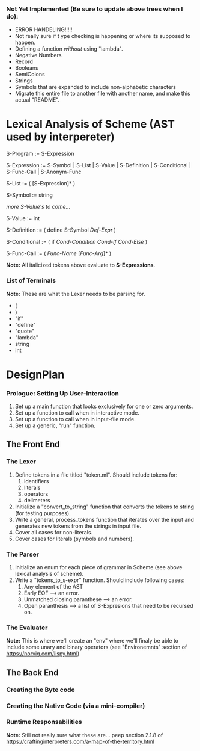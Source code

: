 
<h3>Not Yet Implemented (Be sure to update above trees when I do):</h3>

- ERROR HANDELING!!!!!
- Not really sure if t ype checking is happening or where its supposed to happen.
- Defining a function *without* using "lambda". 
- Negative Numbers
- Record
- Booleans
- SemiColons
- Strings
- Symbols that are expanded to include non-alphabetic characters
- Migrate this entire file to another file with another name, and make this actual "README".

<h1>Lexical Analysis of Scheme (AST used by interpereter)</h1>

S-Program := S-Expression

S-Expression := S-Symbol | S-List | S-Value | S-Definition | S-Conditional | S-Func-Call | S-Anonym-Func

S-List := ( [S-Expression]* )

S-Symbol := string

*more S-Value's to come...*

S-Value := int

S-Definition := ( define S-Symbol *Def-Expr* )

S-Conditional := ( if *Cond-Condition* *Cond-If* *Cond-Else* )

S-Func-Call := ( *Func-Name* [*Func-Arg*]* )

**Note:** All italicized tokens above evaluate to **S-Expressions**.

<h3> List of Terminals </h3>

**Note:** These are what the Lexer needs to be parsing for.

- (
- )
- "if"
- "define"
- "quote"
- "lambda"
- string
- int

<h1>DesignPlan</h1>

<h3>Prologue: Setting Up User-Interaction</h3>

1. Set up a main function that looks exclusively for one or zero arguments.
2. Set up a function to call when in interactive mode.
3. Set up a function to call when in input-file mode.
4. Set up a generic, "run" function.

<h2>The Front End</h2>

<h3>The Lexer</h3>

1. Define tokens in a file titled "token.ml".  Should include tokens for:
	1. identifiers
	2. literals
	3. operators
	4. delimeters
2. Initialize a "convert_to_string" function that converts the tokens to 
	string (for testing purposes). 
3. Write a general, process_tokens function that iterates over the input and generates 
	new tokens from the strings in input file.
4. Cover all cases for non-literals.
5. Cover cases for literals (symbols and numbers).

<h3>The Parser</h3>

1. Initialize an enum for each piece of grammar in Scheme (see above lexical analysis of scheme).
2. Write a "tokens_to_s-expr" function.  Should include following cases:
	1. Any element of the AST
	2. Early EOF --> an error.
	3. Unmatched closing paranthese --> an error.
	4. Open paranthesis --> a list of S-Expresions that need to be recursed on.
<h3>The Evaluater</h3>

**Note:** This is where we'll create an "env" where we'll finaly be able to include some unary and binary operators (see "Environemnts" section of https://norvig.com/lispy.html)

<h2>The Back End</h2>

<h3>Creating the Byte code</h3>

<h3>Creating the Native Code (via a mini-compiler)</h3>

<h3>Runtime Responsabilities</h3>

**Note:** Still not really sure what these are... peep section 2.1.8 of https://craftinginterpreters.com/a-map-of-the-territory.html


